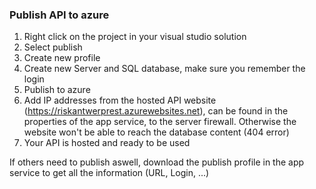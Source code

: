 ### Publish API to azure

1. Right click on the project in your visual studio solution
2. Select publish
3. Create new profile
4. Create new Server and SQL database, make sure you remember the login
5. Publish to azure
6. Add IP addresses from the hosted API website (https://riskantwerprest.azurewebsites.net), can be found in the properties of the app service, to the server firewall. Otherwise the website won't be able to reach the database content (404 error)
7. Your API is hosted and ready to be used

If others need to publish aswell, download the publish profile in the app service to get all the information (URL, Login, ...)
